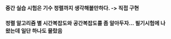 ### 중간 실습 시험은 기수 정렬까지 생각해볼만하다. -> 직접 구현
### 정렬 알고리즘 별 시간복잡도와 공간복잡도를 좀 알아두자... 필기시험에 나왔는데 일단 하나도 몰랐음
